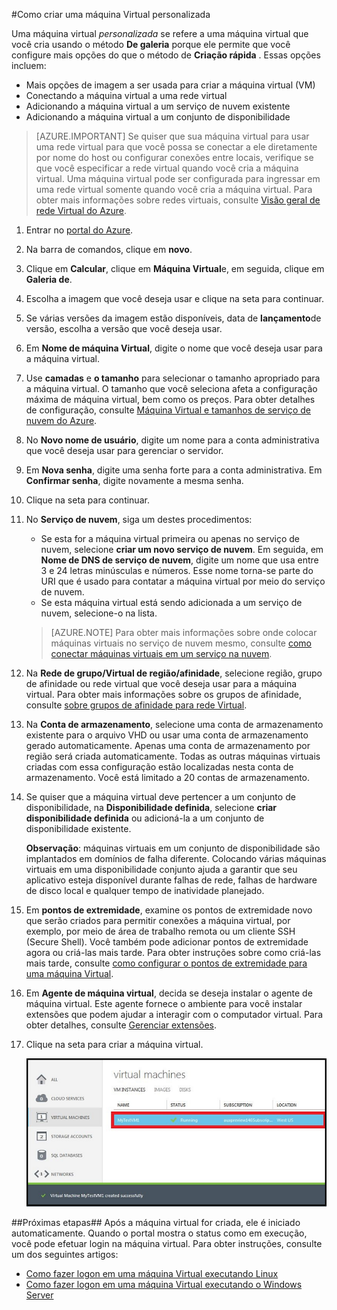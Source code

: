 #<a name="how-to-create-a-custom-virtual-machine"></a>Como criar uma máquina Virtual personalizada

Uma máquina virtual *personalizada* se refere a uma máquina virtual que você cria usando o método **De galeria** porque ele permite que você configure mais opções do que o método de **Criação rápida** . Essas opções incluem:

- Mais opções de imagem a ser usada para criar a máquina virtual (VM)
- Conectando a máquina virtual a uma rede virtual
- Adicionando a máquina virtual a um serviço de nuvem existente
- Adicionando a máquina virtual a um conjunto de disponibilidade

> [AZURE.IMPORTANT] Se quiser que sua máquina virtual para usar uma rede virtual para que você possa se conectar a ele diretamente por nome do host ou configurar conexões entre locais, verifique se que você especificar a rede virtual quando você cria a máquina virtual. Uma máquina virtual pode ser configurada para ingressar em uma rede virtual somente quando você cria a máquina virtual. Para obter mais informações sobre redes virtuais, consulte [Visão geral de rede Virtual do Azure](http://go.microsoft.com/fwlink/p/?LinkID=294063).

1. Entrar no [portal do Azure](http://manage.windowsazure.com).

2. Na barra de comandos, clique em **novo**.

3. Clique em **Calcular**, clique em **Máquina Virtual**e, em seguida, clique em **Galeria de**.

4. Escolha a imagem que você deseja usar e clique na seta para continuar.

5. Se várias versões da imagem estão disponíveis, data de **lançamento**de versão, escolha a versão que você deseja usar.

6. Em **Nome de máquina Virtual**, digite o nome que você deseja usar para a máquina virtual.

7. Use **camadas** e **o tamanho** para selecionar o tamanho apropriado para a máquina virtual. O tamanho que você seleciona afeta a configuração máxima de máquina virtual, bem como os preços. Para obter detalhes de configuração, consulte [Máquina Virtual e tamanhos de serviço de nuvem do Azure](http://go.microsoft.com/fwlink/p/?LinkID=389844).

8. No **Novo nome de usuário**, digite um nome para a conta administrativa que você deseja usar para gerenciar o servidor.

9. Em **Nova senha**, digite uma senha forte para a conta administrativa. Em **Confirmar senha**, digite novamente a mesma senha.

10. Clique na seta para continuar.

11. No **Serviço de nuvem**, siga um destes procedimentos:

    - Se esta for a máquina virtual primeira ou apenas no serviço de nuvem, selecione **criar um novo serviço de nuvem**. Em seguida, em **Nome de DNS de serviço de nuvem**, digite um nome que usa entre 3 e 24 letras minúsculas e números. Esse nome torna-se parte do URI que é usado para contatar a máquina virtual por meio do serviço de nuvem.
    - Se esta máquina virtual está sendo adicionada a um serviço de nuvem, selecione-o na lista.

    > [AZURE.NOTE] Para obter mais informações sobre onde colocar máquinas virtuais no serviço de nuvem mesmo, consulte [como conectar máquinas virtuais em um serviço na nuvem](https://azure.microsoft.com/manage/windows/how-to-guides/connect-to-a-cloud-service/).

12. Na **Rede de grupo/Virtual de região/afinidade**, selecione região, grupo de afinidade ou rede virtual que você deseja usar para a máquina virtual. Para obter mais informações sobre os grupos de afinidade, consulte [sobre grupos de afinidade para rede Virtual](../virtual-network/virtual-networks-migrate-to-regional-vnet.md).

13. Na **Conta de armazenamento**, selecione uma conta de armazenamento existente para o arquivo VHD ou usar uma conta de armazenamento gerado automaticamente. Apenas uma conta de armazenamento por região será criada automaticamente. Todas as outras máquinas virtuais criadas com essa configuração estão localizadas nesta conta de armazenamento. Você está limitado a 20 contas de armazenamento.

14. Se quiser que a máquina virtual deve pertencer a um conjunto de disponibilidade, na **Disponibilidade definida**, selecione **criar disponibilidade definida** ou adicioná-la a um conjunto de disponibilidade existente.

    **Observação**: máquinas virtuais em um conjunto de disponibilidade são implantados em domínios de falha diferente. Colocando várias máquinas virtuais em uma disponibilidade conjunto ajuda a garantir que seu aplicativo esteja disponível durante falhas de rede, falhas de hardware de disco local e qualquer tempo de inatividade planejado.

15.  Em **pontos de extremidade**, examine os pontos de extremidade novo que serão criados para permitir conexões a máquina virtual, por exemplo, por meio de área de trabalho remota ou um cliente SSH (Secure Shell). Você também pode adicionar pontos de extremidade agora ou criá-las mais tarde. Para obter instruções sobre como criá-las mais tarde, consulte [como configurar o pontos de extremidade para uma máquina Virtual](../articles/virtual-machines/virtual-machines-windows-classic-setup-endpoints.md).

16.  Em **Agente de máquina virtual**, decida se deseja instalar o agente de máquina virtual. Este agente fornece o ambiente para você instalar extensões que podem ajudar a interagir com o computador virtual. Para obter detalhes, consulte [Gerenciar extensões](http://go.microsoft.com/FWLink/p/?LinkID=390493).

17. Clique na seta para criar a máquina virtual.

    ![Criação de personalizado máquina virtual com êxito](./media/howto-custom-create-vm/VMSuccessWindows.png)

##<a name="next-steps"></a>Próximas etapas##
Após a máquina virtual for criada, ele é iniciado automaticamente. Quando o portal mostra o status como em execução, você pode efetuar login na máquina virtual. Para obter instruções, consulte um dos seguintes artigos:

- [Como fazer logon em uma máquina Virtual executando Linux](../articles/virtual-machines/virtual-machines-linux-mac-create-ssh-keys.md)
- [Como fazer logon em uma máquina Virtual executando o Windows Server](../articles/virtual-machines/virtual-machines-windows-classic-connect-logon.md)


